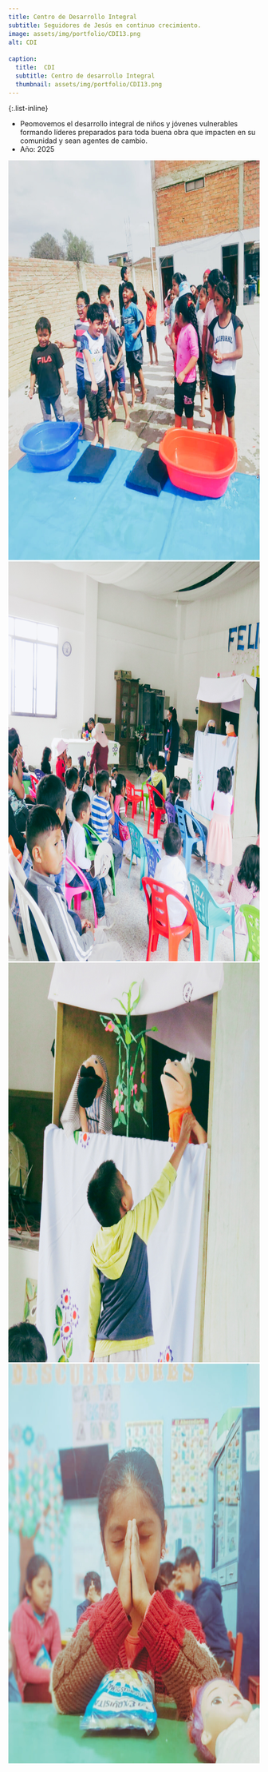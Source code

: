 ```yaml
---
title: Centro de Desarrollo Integral
subtitle: Seguidores de Jesús en continuo crecimiento.
image: assets/img/portfolio/CDI13.png
alt: CDI

caption:
  title:  CDI
  subtitle: Centro de desarrollo Integral
  thumbnail: assets/img/portfolio/CDI13.png
---
```

{:.list-inline}
- Peomovemos el desarrollo integral de niños y jóvenes vulnerables formando líderes preparados para toda buena obra que impacten en su comunidad y sean agentes de cambio.
- Año: 2025

<!DOCTYPE html>
<html lang="es">
<head>
  <meta charset="UTF-8">
  <meta name="viewport" content="width=device-width, initial-scale=1.0">
  <title>Carrusel Automático</title>
  <!-- Enlace al CSS -->
  <link rel="stylesheet" href="css/style.css">
</head>
<body>

  <!-- Carrusel -->
  <div class="carousel">
    <div class="slides">
      <img src="assets/img/portfolio/CDI9.png" alt="Imagen 1" width="800" height="800">
      <img src="assets/img/portfolio/CDI10.png" alt="Imagen 2" width="800" height="800">
      <img src="assets/img/portfolio/CDI11.png" alt="Imagen 3" width="800" height="800">
      <img src="assets/img/portfolio/educacion4.png" alt="Imagen 4" width="800" height="800">
    </div>
  </div>

  <!-- Enlace al JS -->
  <script src="js/script.js"></script>
</body>
</html>
